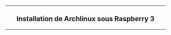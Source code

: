 ------------------------------------------------------------------------------------------------------------------------------------------------

## <p align='center'> Installation de Archlinux sous Raspberry 3 </p>

------------------------------------------------------------------------------------------------------------------------------------------------
